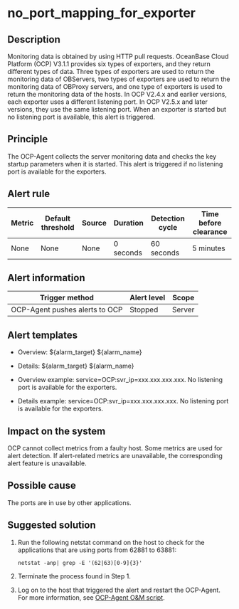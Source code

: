 no_port_mapping_for_exporter 
=================================================



**Description** 
------------------------------------

Monitoring data is obtained by using HTTP pull requests. OceanBase Cloud Platform (OCP) V3.1.1 provides six types of exporters, and they return different types of data. Three types of exporters are used to return the monitoring data of OBServers, two types of exporters are used to return the monitoring data of OBProxy servers, and one type of exporters is used to return the monitoring data of the hosts. In OCP V2.4.x and earlier versions, each exporter uses a different listening port. In OCP V2.5.x and later versions, they use the same listening port. When an exporter is started but no listening port is available, this alert is triggered.

Principle 
------------------------------

The OCP-Agent collects the server monitoring data and checks the key startup parameters when it is started. This alert is triggered if no listening port is available for the exporters.

**Alert rule** 
-----------------------------------



| Metric | Default threshold | Source | Duration  | Detection cycle | Time before clearance |
|--------|-------------------|--------|-----------|-----------------|-----------------------|
| None   | None              | None   | 0 seconds | 60 seconds      | 5 minutes             |



**Alert information** 
------------------------------------------



|         Trigger method         | Alert level | Scope  |
|--------------------------------|-------------|--------|
| OCP-Agent pushes alerts to OCP | Stopped     | Server |



**Alert templates** 
----------------------------------------

* Overview: \${alarm_target} ${alarm_name}

  

* Details: \${alarm_target} ${alarm_name}

  

* Overview example: service=OCP:svr_ip=xxx.xxx.xxx.xxx. No listening port is available for the exporters.

  

* Details example: service=OCP:svr_ip=xxx.xxx.xxx.xxx. No listening port is available for the exporters.

  




**Impact on the system** 
---------------------------------------------

OCP cannot collect metrics from a faulty host. Some metrics are used for alert detection. If alert-related metrics are unavailable, the corresponding alert feature is unavailable.

**Possible cause** 
---------------------------------------

The ports are in use by other applications.

**Suggested solution** 
-------------------------------------------

1. Run the following netstat command on the host to check for the applications that are using ports from 62881 to 63881: 

   ```shell
   netstat -anp| grep -E '(62|63)[0-9]{3}'
   ```

   

2. Terminate the process found in Step 1.

   

3. Log on to the host that triggered the alert and restart the OCP-Agent. For more information, see [OCP-Agent O\&M script](../4.alarm-appendix/4.use-ocp-agent-scripts.md).

   



